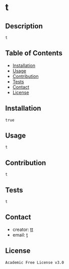 
# t

## Description

    t


## Table of Contents
- [Installation](#installation)
- [Usage](#usage)
- [Contribution](#contribution)
- [Tests](#tests)
- [Contact](#contact)
- [License](#license)

## Installation

    true


## Usage

    t


## Contribution

    t


## Tests

    t


## Contact
- creator: [tt](https://github.com/tt)
- email: [t](mailto:t)


## License

    Academic Free License v3.0
    